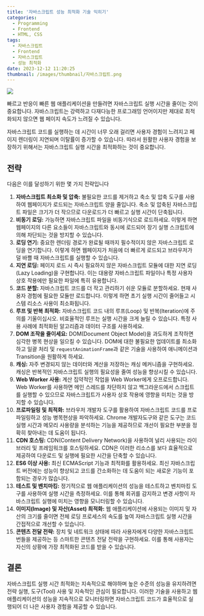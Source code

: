 ```yaml
---
title: '자바스크립트 성능 최적화 기술 익히기'
categories:
  - Programming
  - Frontend
  - HTML, CSS
tags:
  - 자바스크립트
  - Frontend
  - 자바스크립트
  - 성능 최적화
date: 2023-12-12 11:20:25
thumbnail: /images/thumbnail/자바스크립트.png
---
```


![](/images/header/js-dev-11.png)

빠르고 반응이 빠른 웹 애플리케이션을 만들려면 자바스크립트 실행 시간을 줄이는 것이 중요합니다. 자바스크립트는 강력하고 다재다능한 프로그래밍 언어이지만 제대로 최적화되지 않으면 웹 페이지 속도가 느려질 수 있습니다.

자바스크립트 코드를 실행하는 데 시간이 너무 오래 걸리면 사용자 경험이 느려지고 페이지 렌더링이 지연되며 이탈률이 증가할 수 있습니다. 따라서 원활한 사용자 경험을 보장하기 위해서는 자바스크립트 실행 시간을 최적화하는 것이 중요합니다.

## 전략

다음은 이를 달성하기 위한 몇 가지 전략입니다

1. **자바스크립트 최소화 및 압축:** 불필요한 코드를 제거하고 축소 및 압축 도구를 사용하여 웹페이지가 로드되는 자바스크립트 양을 줄입니다. 축소 및 압축된 자바스크립트 파일은 크기가 더 작으므로 다운로드가 더 빠르고 실행 시간이 단축됩니다.
   <br/>
2. **비동기 로딩:** 가능하면 자바스크립트 파일을 비동기식으로 로드하세요. 이렇게 하면 웹페이지의 다른 요소들이 자바스크립트와 동시에 로드되어 장기 실행 스크립트에 의해 차단되는 것을 방지할 수 있습니다.
   <br/>
3. **로딩 연기:** 중요한 렌더링 경로가 완료될 때까지 필수적이지 않은 자바스크립트 로딩을 연기합니다. 이렇게 하면 웹페이지가 처음에 더 빠르게 로드되고 브라우저가 덜 바쁠 때 자바스크립트를 실행할 수 있습니다.
   <br/>
4. **지연 로딩:** 페이지 로드 시 즉시 필요하지 않은 자바스크립트 모듈에 대한 지연 로딩(Lazy Loading)을 구현합니다. 이는 대용량 자바스크립트 파일이나 특정 사용자 상호 작용에만 필요한 파일에 특히 유용합니다.
   <br/>
5. **코드 분할:** 자바스크립트 코드를 더 작고 관리하기 쉬운 모듈로 분할하세요. 현재 사용자 경험에 필요한 모듈만 로드합니다. 이렇게 하면 초기 실행 시간이 줄어들고 시스템 리소스 사용이 최소화됩니다.
   <br/>
6. **루프 및 반복 최적화:** 자바스크립트 코드 내의 루프(Loop) 및 반복(Iteration)에 주의를 기울이십시오. 비효율적인 루프는 실행 시간을 크게 늘릴 수 있습니다. 특정 사용 사례에 최적화된 알고리즘과 데이터 구조를 사용하세요.
   <br/>
7. **DOM 조작을 줄이세요:** DOM(Document Object Model)을 과도하게 조작하면 심각한 병목 현상을 일으킬 수 있습니다. DOM에 대한 불필요한 업데이트를 최소화하고 일괄 처리 및 `requestAnimationFrame`과 같은 기술을 사용하여 애니메이션과 Transition을 원활하게 하세요.
   <br/>
8. **캐싱:** 자주 변경되지 않는 데이터와 계산을 저장하는 캐싱 메커니즘을 구현하세요. 캐싱은 반복적인 자바스크립트 실행의 필요성을 줄여 성능을 향상시킬 수 있습니다.
   <br/>
9. **Web Worker 사용:** 계산 집약적인 작업을 Web Worker에게 오프로드합니다. Web Worker를 사용하면 메인 스레드를 차단하지 않고 백그라운드에서 스크립트를 실행할 수 있으므로 자바스크립트가 사용자 상호 작용에 영향을 미치는 것을 방지할 수 있습니다.
   <br/>
10. **프로파일링 및 최적화:** 브라우저 개발자 도구를 활용하여 자바스크립트 코드를 프로파일링하고 성능 병목현상을 파악하세요. Chrome 개발자도구와 같은 도구는 코드 실행 시간과 메모리 사용량을 분석하는 기능을 제공하므로 개선이 필요한 부분을 정확히 찾아내는 데 도움이 됩니다.
    <br/>
11. **CDN 호스팅:** CDN(Content Delivery Network)을 사용하여 널리 사용되는 라이브러리 및 프레임워크를 호스팅하세요. CDN은 이러한 리소스를 보다 효율적으로 제공하여 다운로드 및 실행에 필요한 시간을 단축할 수 있습니다.
    <br/>
12. **ES6 이상 사용:** 최신 ECMAScript 기능과 최적화를 활용하세요. 최신 자바스크립트 버전에는 성능이 향상되고 코드를 간소화하는 데 도움이 되는 새로운 기능이 포함되는 경우가 많습니다.
    <br/>
13. **테스트 및 벤치마킹:** 정기적으로 웹 애플리케이션의 성능을 테스트하고 벤치마킹 도구를 사용하여 실행 시간을 측정하세요. 이를 통해 회귀를 감지하고 변경 사항이 자바스크립트 실행에 미치는 영향을 모니터링할 수 있습니다.
    <br/>
14. **이미지(Image) 및 자산(Asset) 최적화:** 웹 애플리케이션에 사용되는 이미지 및 자산의 크기를 줄이면 전체 로딩 프로세스의 속도를 높여 자바스크립트 실행 시간을 간접적으로 개선할 수 있습니다.
    <br/>
15. **콘텐츠 전달 전략:** 장치 및 네트워크 상태에 따라 사용자에게 다양한 자바스크립트 번들을 제공하는 등 스마트한 콘텐츠 전달 전략을 구현하세요. 이를 통해 사용자는 자신의 상황에 가장 최적화된 코드를 받을 수 있습니다.

## 결론

자바스크립트 실행 시간 최적화는 지속적으로 해야하며 높은 수준의 성능을 유지하려면 전략 실행, 도구(Tool) 사용 및 지속적인 관심이 필요합니다. 이러한 기술을 사용하고 웹 애플리케이션의 성능을 지속적으로 모니터링하면 자바스크립트 코드가 효율적으로 실행되어 더 나은 사용자 경험을 제공할 수 있습니다.
